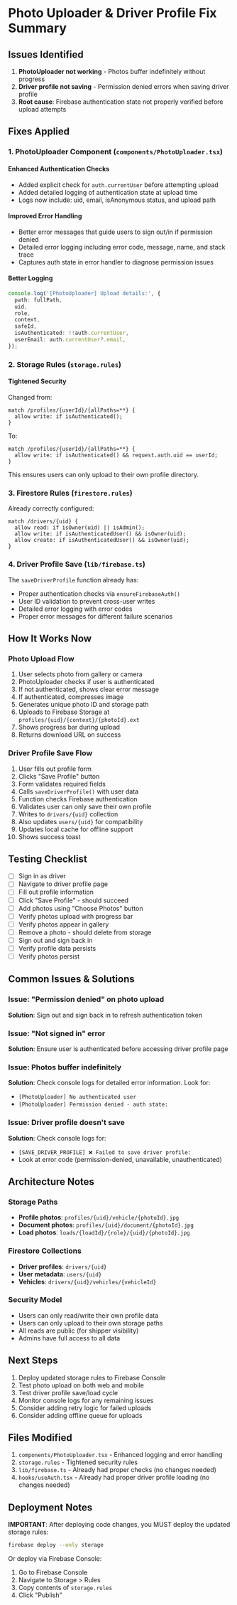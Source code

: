 # Photo Uploader & Driver Profile Fix Summary

## Issues Identified

1. **PhotoUploader not working** - Photos buffer indefinitely without progress
2. **Driver profile not saving** - Permission denied errors when saving driver profile
3. **Root cause**: Firebase authentication state not properly verified before upload attempts

## Fixes Applied

### 1. PhotoUploader Component (`components/PhotoUploader.tsx`)

#### Enhanced Authentication Checks
- Added explicit check for `auth.currentUser` before attempting upload
- Added detailed logging of authentication state at upload time
- Logs now include: uid, email, isAnonymous status, and upload path

#### Improved Error Handling
- Better error messages that guide users to sign out/in if permission denied
- Detailed error logging including error code, message, name, and stack trace
- Captures auth state in error handler to diagnose permission issues

#### Better Logging
```typescript
console.log('[PhotoUploader] Upload details:', {
  path: fullPath,
  uid,
  role,
  context,
  safeId,
  isAuthenticated: !!auth.currentUser,
  userEmail: auth.currentUser?.email,
});
```

### 2. Storage Rules (`storage.rules`)

#### Tightened Security
Changed from:
```
match /profiles/{userId}/{allPaths=**} {
  allow write: if isAuthenticated();
}
```

To:
```
match /profiles/{userId}/{allPaths=**} {
  allow write: if isAuthenticated() && request.auth.uid == userId;
}
```

This ensures users can only upload to their own profile directory.

### 3. Firestore Rules (`firestore.rules`)

Already correctly configured:
```
match /drivers/{uid} {
  allow read: if isOwner(uid) || isAdmin();
  allow write: if isAuthenticatedUser() && isOwner(uid);
  allow create: if isAuthenticatedUser() && isOwner(uid);
}
```

### 4. Driver Profile Save (`lib/firebase.ts`)

The `saveDriverProfile` function already has:
- Proper authentication checks via `ensureFirebaseAuth()`
- User ID validation to prevent cross-user writes
- Detailed error logging with error codes
- Proper error messages for different failure scenarios

## How It Works Now

### Photo Upload Flow
1. User selects photo from gallery or camera
2. PhotoUploader checks if user is authenticated
3. If not authenticated, shows clear error message
4. If authenticated, compresses image
5. Generates unique photo ID and storage path
6. Uploads to Firebase Storage at `profiles/{uid}/{context}/{photoId}.ext`
7. Shows progress bar during upload
8. Returns download URL on success

### Driver Profile Save Flow
1. User fills out profile form
2. Clicks "Save Profile" button
3. Form validates required fields
4. Calls `saveDriverProfile()` with user data
5. Function checks Firebase authentication
6. Validates user can only save their own profile
7. Writes to `drivers/{uid}` collection
8. Also updates `users/{uid}` for compatibility
9. Updates local cache for offline support
10. Shows success toast

## Testing Checklist

- [ ] Sign in as driver
- [ ] Navigate to driver profile page
- [ ] Fill out profile information
- [ ] Click "Save Profile" - should succeed
- [ ] Add photos using "Choose Photos" button
- [ ] Verify photos upload with progress bar
- [ ] Verify photos appear in gallery
- [ ] Remove a photo - should delete from storage
- [ ] Sign out and sign back in
- [ ] Verify profile data persists
- [ ] Verify photos persist

## Common Issues & Solutions

### Issue: "Permission denied" on photo upload
**Solution**: Sign out and sign back in to refresh authentication token

### Issue: "Not signed in" error
**Solution**: Ensure user is authenticated before accessing driver profile page

### Issue: Photos buffer indefinitely
**Solution**: Check console logs for detailed error information. Look for:
- `[PhotoUploader] No authenticated user`
- `[PhotoUploader] Permission denied - auth state:`

### Issue: Driver profile doesn't save
**Solution**: Check console logs for:
- `[SAVE_DRIVER_PROFILE] ❌ Failed to save driver profile:`
- Look at error code (permission-denied, unavailable, unauthenticated)

## Architecture Notes

### Storage Paths
- **Profile photos**: `profiles/{uid}/vehicle/{photoId}.jpg`
- **Document photos**: `profiles/{uid}/document/{photoId}.jpg`
- **Load photos**: `loads/{loadId}/{role}/{uid}/{photoId}.jpg`

### Firestore Collections
- **Driver profiles**: `drivers/{uid}`
- **User metadata**: `users/{uid}`
- **Vehicles**: `drivers/{uid}/vehicles/{vehicleId}`

### Security Model
- Users can only read/write their own profile data
- Users can only upload to their own storage paths
- All reads are public (for shipper visibility)
- Admins have full access to all data

## Next Steps

1. Deploy updated storage rules to Firebase Console
2. Test photo upload on both web and mobile
3. Test driver profile save/load cycle
4. Monitor console logs for any remaining issues
5. Consider adding retry logic for failed uploads
6. Consider adding offline queue for uploads

## Files Modified

1. `components/PhotoUploader.tsx` - Enhanced logging and error handling
2. `storage.rules` - Tightened security rules
3. `lib/firebase.ts` - Already had proper checks (no changes needed)
4. `hooks/useAuth.tsx` - Already had proper driver profile loading (no changes needed)

## Deployment Notes

**IMPORTANT**: After deploying code changes, you MUST deploy the updated storage rules:

```bash
firebase deploy --only storage
```

Or deploy via Firebase Console:
1. Go to Firebase Console
2. Navigate to Storage > Rules
3. Copy contents of `storage.rules`
4. Click "Publish"
